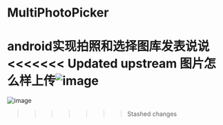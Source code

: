 # MultiPhotoPicker
android实现拍照和选择图库发表说说
<<<<<<< Updated upstream
图片怎么样上传![image](https://github.com/test.png)
=======
![image](https://github.com/test.png)
>>>>>>> Stashed changes
